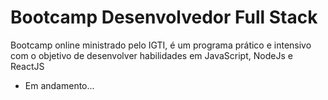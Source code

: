 # Bootcamp Desenvolvedor Full Stack

Bootcamp online ministrado pelo IGTI, é um programa prático e intensivo com o objetivo de desenvolver habilidades em JavaScript, NodeJs e ReactJS

- Em andamento...
